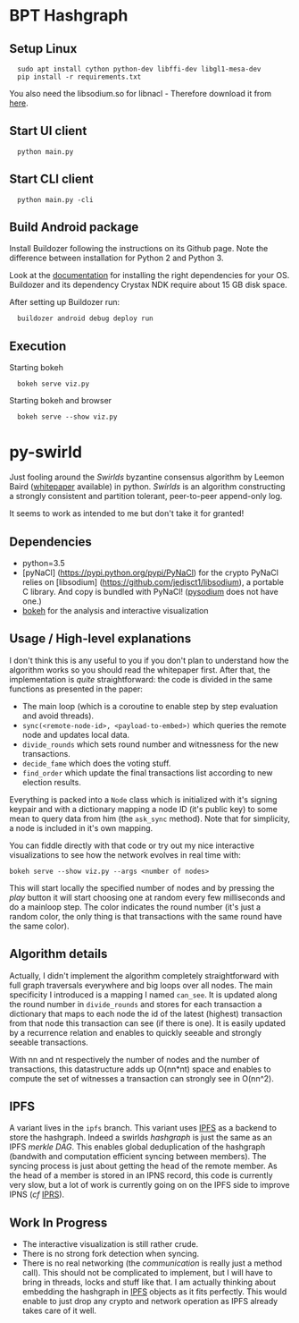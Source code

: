 # BPT Hashgraph

## Setup Linux
```shell
  sudo apt install cython python-dev libffi-dev libgl1-mesa-dev
  pip install -r requirements.txt
```
You also need the libsodium.so for libnacl - Therefore download it from [here](https://download.libsodium.org/libsodium/releases/).

## Start UI client
```shell
  python main.py
```

## Start CLI client
```shell
  python main.py -cli
```

## Build Android package
Install Buildozer following the instructions on its Github page. Note the difference between
installation for Python 2 and Python 3.

Look at the [documentation](http://buildozer.readthedocs.io/en/latest/installation.html)
for installing the right dependencies for your OS. Buildozer and its dependency Crystax
NDK require about 15 GB disk space.

After setting up Buildozer run:

```shell
  buildozer android debug deploy run
```

## Execution
Starting bokeh
```shell
  bokeh serve viz.py
```

Starting bokeh and browser
```shell
  bokeh serve --show viz.py
```


# py-swirld

Just fooling around the _Swirlds_ byzantine consensus algorithm by Leemon Baird
([whitepaper](http://www.swirlds.com/wp-content/uploads/2016/07/SWIRLDS-TR-2016-01.pdf)
available) in python. _Swirlds_ is an algorithm constructing a strongly
consistent and partition tolerant, peer-to-peer append-only log.

It seems to work as intended to me but don't take it for granted!

## Dependencies

- python=3.5
- [pyNaCl] (https://pypi.python.org/pypi/PyNaCl) for the crypto
  PyNaCl relies on [libsodium] (https://github.com/jedisct1/libsodium), a portable C library.
  And copy is bundled with PyNaCl! ([pysodium](https://pypi.python.org/pypi/pysodium) does not have one.)
- [bokeh](http://bokeh.pydata.org/en/latest/) for the analysis and interactive visualization

## Usage / High-level explanations

I don't think this is any useful to you if you don't plan to understand how the
algorithm works so you should read the whitepaper first. After that, the
implementation is _quite_ straightforward: the code is divided in the same
functions as presented in the paper:

- The main loop (which is a coroutine to enable step by step evaluation and
  avoid threads).
- `sync(<remote-node-id>, <payload-to-embed>)` which queries the remote node
  and updates local data.
- `divide_rounds` which sets round number and witnessness for the new
  transactions.
- `decide_fame` which does the voting stuff.
- `find_order` which update the final transactions list according to new
  election results.

Everything is packed into a `Node` class which is initialized with it's signing
keypair and with a dictionary mapping a node ID (it's public key) to some mean
to query data from him (the `ask_sync` method). Note that for simplicity, a
node is included in it's own mapping.

You can fiddle directly with that code or try out my nice interactive
visualizations to see how the network evolves in real time with:

```shell
bokeh serve --show viz.py --args <number of nodes>
```

This will start locally the specified number of nodes and by pressing the
_play_ button it will start choosing one at random every few milliseconds and do
a mainloop step. The color indicates the round number (it's just a random
color, the only thing is that transactions with the same round have the same
color).

## Algorithm details

Actually, I didn't implement the algorithm completely straightforward with full
graph traversals everywhere and big loops over all nodes. The main specificity
I introduced is a mapping I named `can_see`. It is updated along the round
number in `divide_rounds` and stores for each transaction a dictionary that
maps to each node the id of the latest (highest) transaction from that node
this transaction can see (if there is one). It is easily updated by a
recurrence relation and enables to quickly seeable and strongly seeable
transactions.

With nn and nt respectively the number of nodes and the number of transactions,
this datastructure adds up O(nn\*nt) space and enables to compute the set of
witnesses a transaction can strongly see in O(nn^2).

## IPFS

A variant lives in the `ipfs` branch. This variant uses [IPFS](http://ipfs.io/)
as a backend to store the hashgraph. Indeed a swirlds _hashgraph_ is just the
same as an IPFS _merkle DAG_. This enables global deduplication of the
hashgraph (bandwith and computation efficient syncing between members). The
syncing process is just about getting the head of the remote member. As the
head of a member is stored in an IPNS record, this code is currently very slow,
but a lot of work is currently going on on the IPFS side to improve IPNS (_cf_
[IPRS](https://github.com/ipfs/go-iprs)).

## Work In Progress

- The interactive visualization is still rather crude.
- There is no strong fork detection when syncing.
- There is no real networking (the _communication_ is really just a method
  call). This should not be complicated to implement, but I will have to bring
  in threads, locks and stuff like that. I am actually thinking about embedding
  the hashgraph in [IPFS](http://ipfs.io/) objects as it fits perfectly. This
  would enable to just drop any crypto and network operation as IPFS already
  takes care of it well.
